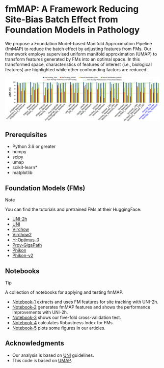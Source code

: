 # fmMAP: A Framework Reducing Site-Bias Batch Effect from Foundation Models in Pathology

We propose a Foundation Model-based Manifold Approximation Pipeline (fmMAP) to reduce the batch effect by adjusting features from FMs. Our framework employs supervised uniform manifold approximation (UMAP) to transform features generated by FMs into an optimal space. In this transformed space, characteristics of features of interest (i.e., biological features) are highlighted while other confounding factors are reduced.

<img src="./fig/bcss_accuracy_v3.png" alt="fmMAP Performance">

## Prerequisites
* Python 3.6 or greater
* numpy
* scipy
* umap 
* scikit-learn* 
* matplotlib

## Foundation Models (FMs)
> [!NOTE]
> You can find the tutorials and pretrained FMs at their HuggingFace:

* [UNI-2h](https://huggingface.co/MahmoodLab/UNI2-h)
* [UNI](https://huggingface.co/MahmoodLab/UNI)
* [Virchow](https://huggingface.co/paige-ai/Virchow)
* [Virchow2](https://huggingface.co/paige-ai/Virchow2)
* [H-Optimus-0](https://huggingface.co/bioptimus/H-optimus-0)
* [Prov-GigaPath](https://huggingface.co/prov-gigapath/prov-gigapath)
* [Phikon](https://huggingface.co/owkin/phikon)
* [Phikon-v2](https://huggingface.co/owkin/phikon-v2)

## Notebooks
> [!TIP]
> A collection of notebooks for applying and testing fmMAP.

* [Notebook-1](./notebooks/1%20-%20FM-feature_Extract_and_Site_Tracking_UNI2h.ipynb) extracts and uses FM features for site tracking with UNI-2h.
* [Notebook-2](./notebooks/2%20-%20fmMAP-Feature_Generate_and_Compare_to_FM_UNI2h.ipynb) generates fmMAP features and shows the performance improvements with UNI-2h.
* [Notebook-3](./notebooks/3%20-%20Five-Fold_Cross_Validation_Performance_Test.ipynb) shows our five-fold cross-validation test.
* [Notebook-4](./notebooks/4%20-%20Robustness_Index_Calculating.ipynb) calculates Robustness Index for FMs.
* [Notebook-5](./notebooks/5%20-%20Figure_Builder.ipynb) plots some figures in our articles.

## Acknowledgments
* Our analysis is based on [UNI](https://github.com/mahmoodlab/UNI) guidelines.
* This code is based on [UMAP](https://github.com/lmcinnes/umap).

<!-- ## Reference
If you find our work useful, please cite our [paper](./README.md):
```
@article{nguyen2025,
  title={fmMAP: A Framework Reducing Site-Bias Batch Effect from Foundation Models in Pathology},
  author={Nguyen, Cao Truong Hai and Ho, David Joon},
  year={2025}
}
```
-->



